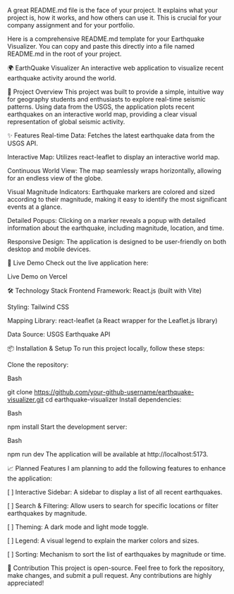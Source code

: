 A great README.md file is the face of your project. It explains what your project is, how it works, and how others can use it. This is crucial for your company assignment and for your portfolio.

Here is a comprehensive README.md template for your Earthquake Visualizer. You can copy and paste this directly into a file named README.md in the root of your project.

🌍 EarthQuake Visualizer
An interactive web application to visualize recent earthquake activity around the world.

📌 Project Overview
This project was built to provide a simple, intuitive way for geography students and enthusiasts to explore real-time seismic patterns. Using data from the USGS, the application plots recent earthquakes on an interactive world map, providing a clear visual representation of global seismic activity.

✨ Features
Real-time Data: Fetches the latest earthquake data from the USGS API.

Interactive Map: Utilizes react-leaflet to display an interactive world map.

Continuous World View: The map seamlessly wraps horizontally, allowing for an endless view of the globe.

Visual Magnitude Indicators: Earthquake markers are colored and sized according to their magnitude, making it easy to identify the most significant events at a glance.

Detailed Popups: Clicking on a marker reveals a popup with detailed information about the earthquake, including magnitude, location, and time.

Responsive Design: The application is designed to be user-friendly on both desktop and mobile devices.

🚀 Live Demo
Check out the live application here:

Live Demo on Vercel 

🛠️ Technology Stack
Frontend Framework: React.js (built with Vite)

Styling: Tailwind CSS

Mapping Library: react-leaflet (a React wrapper for the Leaflet.js library)

Data Source: USGS Earthquake API

📦 Installation & Setup
To run this project locally, follow these steps:

Clone the repository:

Bash

git clone https://github.com/your-github-username/earthquake-visualizer.git
cd earthquake-visualizer
Install dependencies:

Bash

npm install
Start the development server:

Bash

npm run dev
The application will be available at http://localhost:5173.

📈 Planned Features
I am planning to add the following features to enhance the application:

[ ] Interactive Sidebar: A sidebar to display a list of all recent earthquakes.

[ ] Search & Filtering: Allow users to search for specific locations or filter earthquakes by magnitude.

[ ] Theming: A dark mode and light mode toggle.

[ ] Legend: A visual legend to explain the marker colors and sizes.

[ ] Sorting: Mechanism to sort the list of earthquakes by magnitude or time.

🤝 Contribution
This project is open-source. Feel free to fork the repository, make changes, and submit a pull request. Any contributions are highly appreciated!